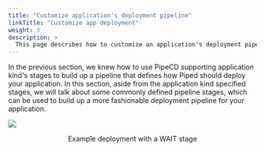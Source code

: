 ```yaml
---
title: "Customize application's deployment pipeline"
linkTitle: "Customize app deployment"
weight: 3
description: >
  This page describes how to customize an application's deployment pipeline with PipeCD defined stages.
---
```


In the previous section, we knew how to use PipeCD supporting application kind's stages to build up a pipeline that defines how Piped should deploy your application. In this section, aside from the application kind specified stages, we will talk about some commonly defined pipeline stages, which can be used to build up a more fashionable deployment pipeline for your application.

![](/images/deployment-wait-stage.png)
<p style="text-align: center;">
Example deployment with a WAIT stage
</p>

